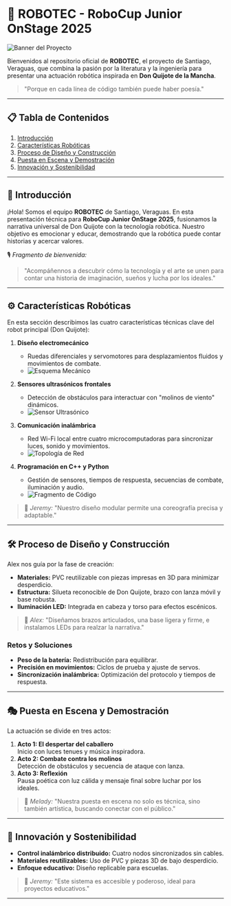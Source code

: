 # 🤖 ROBOTEC - RoboCup Junior OnStage 2025

![Banner del Proyecto](ruta/a/banner_principal.png)

Bienvenidos al repositorio oficial de **ROBOTEC**, el proyecto de Santiago, Veraguas, que combina la pasión por la literatura y la ingeniería para presentar una actuación robótica inspirada en **Don Quijote de la Mancha**.

> "Porque en cada línea de código también puede haber poesía."

---

## 📋 Tabla de Contenidos

1. [Introducción](https://github.com/RoboTec137/RoboTec2025/tree/main?tab=readme-ov-file#-introducci%C3%B3n)
2. [Características Robóticas](https://github.com/RoboTec137/RoboTec2025/tree/main?tab=readme-ov-file#%EF%B8%8F-caracter%C3%ADsticas-rob%C3%B3ticas)
3. [Proceso de Diseño y Construcción](https://github.com/RoboTec137/RoboTec2025/tree/main?tab=readme-ov-file#%EF%B8%8F-proceso-de-dise%C3%B1o-y-construcci%C3%B3n)
4. [Puesta en Escena y Demostración](https://github.com/RoboTec137/RoboTec2025/tree/main?tab=readme-ov-file#-puesta-en-escena-y-demostraci%C3%B3n)
5. [Innovación y Sostenibilidad](https://github.com/RoboTec137/RoboTec2025/tree/main?tab=readme-ov-file#-innovaci%C3%B3n-y-sostenibilidad)

---

## 🏰 Introducción

¡Hola! Somos el equipo **ROBOTEC** de Santiago, Veraguas. En esta presentación técnica para **RoboCup Junior OnStage 2025**, fusionamos la narrativa universal de Don Quijote con la tecnología robótica. Nuestro objetivo es emocionar y educar, demostrando que la robótica puede contar historias y acercar valores.

🎙️ _Fragmento de bienvenida:_
> "Acompáñennos a descubrir cómo la tecnología y el arte se unen para contar una historia de imaginación, sueños y lucha por los ideales."

---

## ⚙️ Características Robóticas

En esta sección describimos las cuatro características técnicas clave del robot principal (Don Quijote):

1. **Diseño electromecánico**
   - Ruedas diferenciales y servomotores para desplazamientos fluidos y movimientos de combate.
   - ![Esquema Mecánico](ruta/a/diagrama_mecanico.png)

2. **Sensores ultrasónicos frontales**
   - Detección de obstáculos para interactuar con "molinos de viento" dinámicos.
   - ![Sensor Ultrasónico](ruta/a/imagen_sensor.png)

3. **Comunicación inalámbrica**
   - Red Wi-Fi local entre cuatro microcomputadoras para sincronizar luces, sonido y movimientos.
   - ![Topología de Red](ruta/a/topologia_red.png)

4. **Programación en C++ y Python**
   - Gestión de sensores, tiempos de respuesta, secuencias de combate, iluminación y audio.
   - ![Fragmento de Código](ruta/a/codigo_ejemplo.png)

> 🎤 _Jeremy:_ "Nuestro diseño modular permite una coreografía precisa y adaptable."

---

## 🛠️ Proceso de Diseño y Construcción

Alex nos guía por la fase de creación:

- **Materiales:** PVC reutilizable con piezas impresas en 3D para minimizar desperdicio.
- **Estructura:** Silueta reconocible de Don Quijote, brazo con lanza móvil y base robusta.
- **Iluminación LED:** Integrada en cabeza y torso para efectos escénicos.

> 🎤 _Alex:_ "Diseñamos brazos articulados, una base ligera y firme, e instalamos LEDs para realzar la narrativa."

### Retos y Soluciones

- **Peso de la batería:** Redistribución para equilibrar.
- **Precisión en movimientos:** Ciclos de prueba y ajuste de servos.
- **Sincronización inalámbrica:** Optimización del protocolo y tiempos de respuesta.

---

## 🎭 Puesta en Escena y Demostración

La actuación se divide en tres actos:

1. **Acto 1: El despertar del caballero**  
   Inicio con luces tenues y música inspiradora.
2. **Acto 2: Combate contra los molinos**  
   Detección de obstáculos y secuencia de ataque con lanza.
3. **Acto 3: Reflexión**  
   Pausa poética con luz cálida y mensaje final sobre luchar por los ideales.

> 🎤 _Melady:_ "Nuestra puesta en escena no solo es técnica, sino también artística, buscando conectar con el público."

---

## 🌱 Innovación y Sostenibilidad

- **Control inalámbrico distribuido:** Cuatro nodos sincronizados sin cables.
- **Materiales reutilizables:** Uso de PVC y piezas 3D de bajo desperdicio.
- **Enfoque educativo:** Diseño replicable para escuelas.

> 🎤 _Jeremy:_ "Este sistema es accesible y poderoso, ideal para proyectos educativos."  

---
